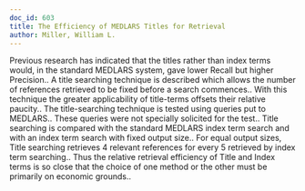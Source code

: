 ```yaml
---
doc_id: 603
title: The Efficiency of MEDLARS Titles for Retrieval
author: Miller, William L.
---
```


Previous research has indicated that the titles rather than index terms 
would, in the standard MEDLARS system, gave lower Recall but higher Precision..
A title searching technique is described which allows the number of references
retrieved to be fixed before a search commences.. With this technique the
greater applicability of title-terms offsets their relative paucity.. The
title-searching technique is tested using queries put to MEDLARS.. These 
queries were not specially solicited for the test.. Title searching is compared
with the standard MEDLARS index term search and with an index term search with 
fixed output size.. For equal output sizes, Title searching retrieves 4 
relevant references for every 5 retrieved by index term searching.. Thus the 
relative retrieval efficiency of Title and Index terms is so close that the 
choice of one method or the other must be primarily on economic grounds..